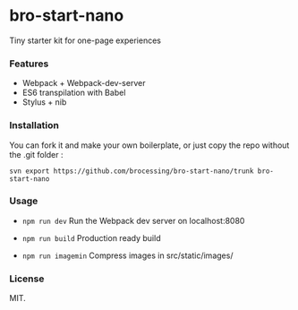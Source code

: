 bro-start-nano
=====

Tiny starter kit for one-page experiences

### Features
* Webpack + Webpack-dev-server
* ES6 transpilation with Babel
* Stylus + nib

### Installation
You can fork it and make your own boilerplate, or just copy the repo without the .git folder :
```
svn export https://github.com/brocessing/bro-start-nano/trunk bro-start-nano
```

### Usage
- `npm run dev`
Run the Webpack dev server on localhost:8080

- `npm run build`
Production ready build

- `npm run imagemin`
Compress images in src/static/images/

### License
MIT.
